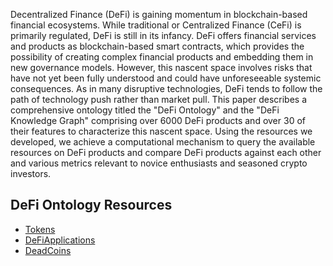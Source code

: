 <!-- # DeFi Ontology -->

Decentralized Finance (DeFi) is gaining momentum in blockchain-based financial ecosystems. While traditional or Centralized Finance (CeFi) is primarily regulated, DeFi is still in its infancy. DeFi offers financial services and products as blockchain-based smart contracts, which provides the possibility of creating complex financial products and embedding them in new governance models. However, this nascent space involves risks that have not yet been fully understood and could have unforeseeable systemic consequences. As in many disruptive technologies, DeFi tends to follow the path of technology push rather than market pull. This paper describes a comprehensive ontology titled the "DeFi Ontology" and the "DeFi Knowledge Graph" comprising over 6000 DeFi products and over 30 of their features to characterize this nascent space. Using the resources we developed, we achieve a computational mechanism to query the available resources on DeFi products and compare DeFi products against each other and various metrics relevant to novice enthusiasts and seasoned crypto investors. 

## DeFi Ontology Resources

* [Tokens](ontologies/Tokens.owl)
* [DeFiApplications](ontologies/DeFiApplications.owl)
* [DeadCoins](ontologies/DeadCoins.owl)

<script src="http://code.jquery.com/jquery-1.4.2.min.js"></script> 
<script> 
    var x = document.getElementsByName("footer"); setTimeout(() => { x[1].remove(); }, 10); 
    var y = document.getElementsById("forkme_banner"); setTimeout(() => { y[0].remove(); }, 10); 
</script>